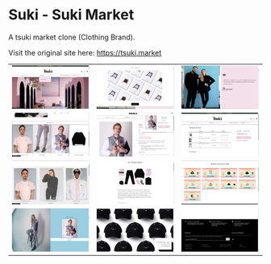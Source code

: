 # Suki - Suki Market

A tsuki market clone (Clothing Brand).

Visit the original site here:
https://tsuki.market


<table>
  
  <tr>
      <td><img src="screenshots/sukiss (7).png" alt="7" width = 300px ></td>
      <td><img src="screenshots/sukiss (8).png" alt="8" width = 300px ></td>
      <td><img src="screenshots/sukiss (9).png" alt="9" width = 300px ></td>
  </tr>
   <tr>
      <td><img src="screenshots/sukiss (3).png" alt="3" width = 300px ></td>
      <td><img src="screenshots/sukiss (4).png" alt="4" width = 300px ></td>
      <td><img src="screenshots/sukiss (6).png" alt="6" width = 300px ></td>
  </tr>
  
  <tr>
    <td> <img src="screenshots/sukiss (1).png"  alt="1" width = 300px ></td>
    <td><img src="screenshots/sukiss (13).png" alt="113" width = 300px ></td>
    <td><img src="screenshots/sukiss (5).png" alt="5" width = 300px ></td>
   </tr> 
  <tr>
      <td><img src="screenshots/sukiss (10).png" alt="10" width = 300px ></td>
      <td><img src="screenshots/sukiss (11).png" alt="11" width = 300px ></td>
      <td><img src="screenshots/sukiss (12).png" alt="12" width = 300px ></td>
  </tr>
</table>
